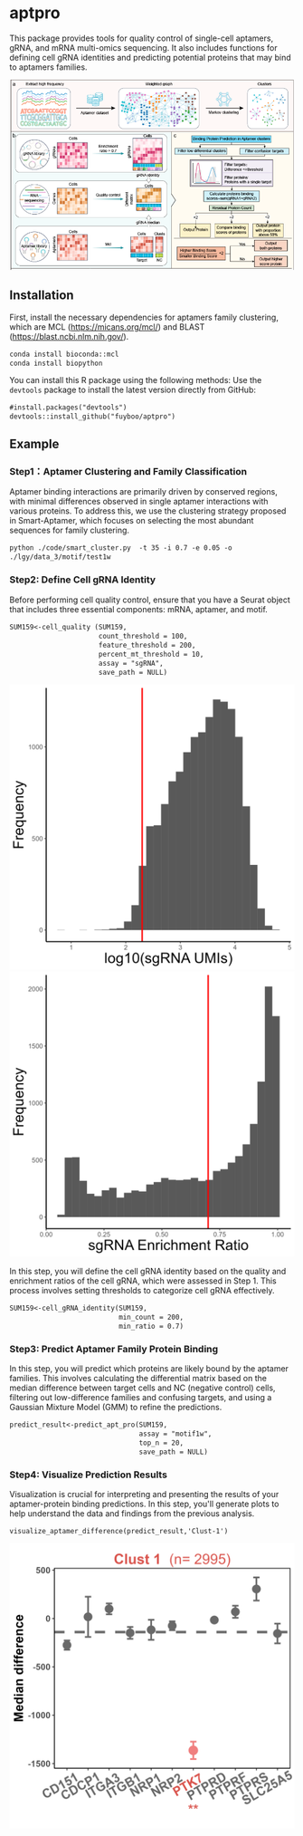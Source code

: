 # aptpro
 This package provides tools for quality control of single-cell aptamers, gRNA, and mRNA multi-omics sequencing. It also includes functions for defining cell gRNA identities and predicting potential proteins that may bind to aptamers families.




![](picture/model_diagram.png "annotation")




## Installation
First, install the necessary dependencies for aptamers family clustering, which are MCL (https://micans.org/mcl/) and BLAST (https://blast.ncbi.nlm.nih.gov/).

```
conda install bioconda::mcl
conda install biopython
```

You can install this R package using the following methods:
Use the `devtools` package to install the latest version directly from GitHub:

```
#install.packages("devtools")
devtools::install_github("fuyboo/aptpro")
```

## Example
### Step1：Aptamer Clustering and Family Classification
  Aptamer binding interactions are primarily driven by conserved regions, with minimal differences observed in single aptamer interactions with various proteins. To address this, we use the clustering strategy proposed in Smart-Aptamer, which focuses on selecting the most abundant sequences for family clustering.

```
python ./code/smart_cluster.py  -t 35 -i 0.7 -e 0.05 -o ./lgy/data_3/motif/test1w
```

### Step2: Define Cell gRNA Identity
  Before performing cell quality control, ensure that you have a Seurat object that includes three essential components: mRNA, aptamer, and motif.

```
SUM159<-cell_quality (SUM159,
                      count_threshold = 100,
                      feature_threshold = 200,
                      percent_mt_threshold = 10,
                      assay = "sgRNA",
                      save_path = NULL)
```
![](picture/sgrna_qc1.png "annotation")![](picture/sgrna_qc2.png "annotation")


  In this step, you will define the cell gRNA identity based on the quality and enrichment ratios of the cell gRNA, which were assessed in Step 1. This process involves setting thresholds to categorize cell gRNA effectively.

```
SUM159<-cell_gRNA_identity(SUM159,
                           min_count = 200,
                           min_ratio = 0.7)
```

### Step3: Predict Aptamer Family Protein Binding
  In this step, you will predict which proteins are likely bound by the aptamer families. This involves calculating the differential matrix based on the median difference between target cells and NC (negative control) cells, filtering out low-difference families and confusing targets, and using a Gaussian Mixture Model (GMM) to refine the predictions.

```
predict_result<-predict_apt_pro(SUM159,
                                assay = "motif1w",
                                top_n = 20,
                                save_path = NULL)
```

### Step4: Visualize Prediction Results
  Visualization is crucial for interpreting and presenting the results of your aptamer-protein binding predictions. In this step, you'll generate plots to help understand the data and findings from the previous analysis.

```
visualize_aptamer_difference(predict_result,'Clust-1')

```
![](picture/PTK7_Clust-1.png "annotation")


